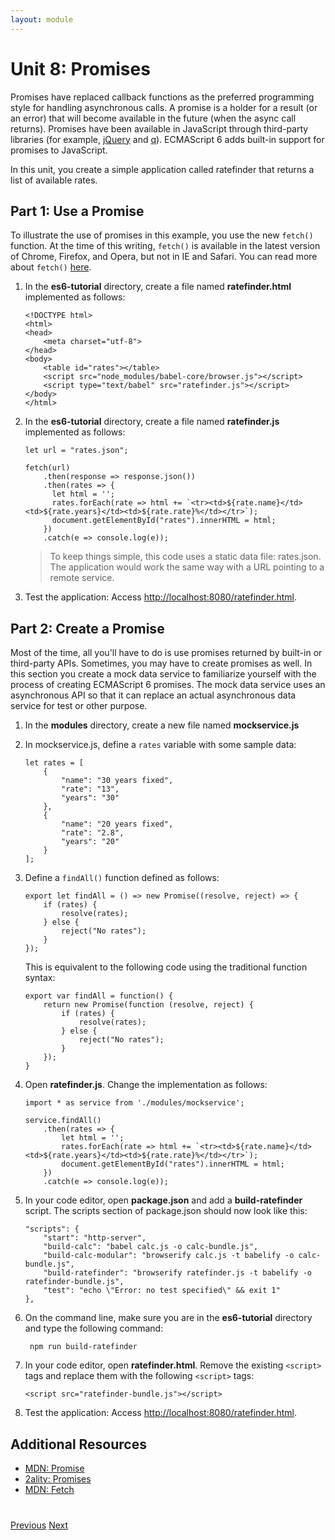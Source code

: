 ```yaml
---
layout: module
---
```

# Unit 8: Promises

Promises have replaced callback functions as the preferred programming style for handling asynchronous calls. A promise is a holder for a result (or an error) that will become available in the future (when the async call returns). Promises have been available in JavaScript through third-party libraries (for example, [jQuery](https://api.jquery.com/promise/) and [q](https://github.com/kriskowal/q)). ECMAScript 6 adds built-in support for promises to JavaScript. 
 
In this unit, you create a simple application called ratefinder that returns a list of available rates. 

## Part 1: Use a Promise

To illustrate the use of promises in this example, you use the new ```fetch()``` function. At the time of this writing, ```fetch()``` is available in the latest version of Chrome, Firefox, and Opera, but not in IE and Safari. You can read more about ```fetch()``` [here](http://jakearchibald.com/2015/thats-so-fetch/).

1. In the **es6-tutorial** directory, create a file named **ratefinder.html** implemented as follows:

    ```
    <!DOCTYPE html>
    <html>
    <head>
    	<meta charset="utf-8">
    </head>
    <body>
    	<table id="rates"></table>
        <script src="node_modules/babel-core/browser.js"></script>
        <script type="text/babel" src="ratefinder.js"></script>
    </body>
    </html>
    ```
 
1. In the **es6-tutorial** directory, create a file named **ratefinder.js** implemented as follows:

    ```
    let url = "rates.json";
    
    fetch(url)
        .then(response => response.json())
        .then(rates => {
          let html = '';
          rates.forEach(rate => html += `<tr><td>${rate.name}</td><td>${rate.years}</td><td>${rate.rate}%</td></tr>`);
          document.getElementById("rates").innerHTML = html;
        })
        .catch(e => console.log(e));
    ```
    
    > To keep things simple, this code uses a static data file: rates.json. The application would work the same way with a URL pointing to a remote service.
            
1. Test the application: Access [http://localhost:8080/ratefinder.html](http://localhost:8080/ratefinder.html).
          

## Part 2: Create a Promise

Most of the time, all you'll have to do is use promises returned by built-in or third-party APIs. Sometimes, you may have to create promises as well. In this section you create a mock data service to familiarize yourself with the process of creating ECMAScript 6 promises. The mock data service uses an asynchronous API so that it can replace an actual asynchronous data service for test or other purpose.

1. In the **modules** directory, create a new file named **mockservice.js** 

1. In mockservice.js, define a ```rates``` variable with some sample data:
 
    ```
    let rates = [
        {
            "name": "30 years fixed",
            "rate": "13",
            "years": "30"
        },
        {
            "name": "20 years fixed",
            "rate": "2.8",
            "years": "20"
        }
    ];
    ```
 
1. Define a ```findAll()``` function defined as follows:

    ```
    export let findAll = () => new Promise((resolve, reject) => {
        if (rates) {
            resolve(rates);
        } else {
            reject("No rates");
        }
    });
    ```
    
    This is equivalent to the following code using the traditional function syntax:

    ```
    export var findAll = function() {
        return new Promise(function (resolve, reject) {
            if (rates) {
                resolve(rates);
            } else {
                reject("No rates");
            }
        });
    }
    ```
1. Open **ratefinder.js**. Change the implementation as follows:

    ```
    import * as service from './modules/mockservice';
    
    service.findAll()
        .then(rates => {
            let html = '';
            rates.forEach(rate => html += `<tr><td>${rate.name}</td><td>${rate.years}</td><td>${rate.rate}%</td></tr>`);
            document.getElementById("rates").innerHTML = html;
        })
        .catch(e => console.log(e));
    ```

1. In your code editor, open **package.json** and add a **build-ratefinder** script. The scripts section of package.json should now look like this:

    ```
    "scripts": {
        "start": "http-server",
        "build-calc": "babel calc.js -o calc-bundle.js",
        "build-calc-modular": "browserify calc.js -t babelify -o calc-bundle.js",
        "build-ratefinder": "browserify ratefinder.js -t babelify -o ratefinder-bundle.js",
        "test": "echo \"Error: no test specified\" && exit 1"
    },
    ```

1. On the command line, make sure you are in the **es6-tutorial** directory and type the following command:
  
	```
	 npm run build-ratefinder
	```

1. In your code editor, open **ratefinder.html**. Remove the existing ```<script>``` tags and replace them with the following ```<script>``` tags:

	```
	<script src="ratefinder-bundle.js"></script>
	```

1. Test the application: Access [http://localhost:8080/ratefinder.html](http://localhost:8080/ratefinder.html).
    

## Additional Resources

- [MDN: Promise](https://developer.mozilla.org/en-US/docs/Web/JavaScript/Reference/Global_Objects/Promise)
- [2ality: Promises](http://www.2ality.com/2014/09/es6-promises-foundations.html)
- [MDN: Fetch](https://developer.mozilla.org/en-US/docs/Web/API/Fetch_API/Using_Fetch)

<div class="row" style="margin-top:40px;">
<div class="col-sm-12">
<a href="ecmascript-classes.html" class="btn btn-default"><i class="glyphicon glyphicon-chevron-left"></i> Previous</a>
<a href="next.html" class="btn btn-default pull-right">Next <i class="glyphicon glyphicon-chevron-right"></i></a>
</div>
</div>
